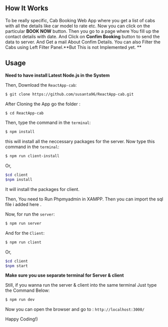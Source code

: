 ## How It Works
To be really specific, Cab Booking Web App where you get a list of cabs with all the details like car model to rate etc.
Now you can click on the particular **BOOK NOW** button. Then you go to a page where You fill up the contact details with date.
And Click on **Confim Booking** button to send the data to server. And Get a mail About Confim Details.
You can also Filter the Cabs using Left Filter Panel.**But This is not Implemented yet. **

## Usage

**Need to have install Latest Node.js in the System** 

Then, Download the `ReactApp-cab`:

```sh
$ git clone https://github.com/susanta96/ReactApp-cab.git
```

After Cloning the App go the folder :

```sh
$ cd ReactApp-cab
```

Then, type the command in the `terminal`:

```sh
$ npm install
```
this will install all the neccessary packages for the server.
Now type this command in the `terminal`:
```sh
$ npm run client-install
```
Or,
```sh
$cd client
$npm install
```
It will install the packages for client.

Then, You need to Run Phpmyadmin in XAMPP. Then you can import the sql file i added here . 

Now, for run the `server`:
```sh
$ npm run server
```
And for the `Client`:
```sh
$ npm run client
```
Or,
```sh
$cd client
$npm start
```
**Make sure you use separate terminal for Server & client**

Still, if you wanna run the server & client into the same terminal 
Just type the Command Below:
```sh
$ npm run dev
```
Now you can open the browser and go to :
```http://localhost:3000/```


Happy Coding!)

